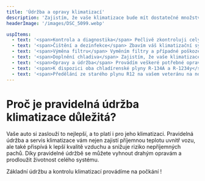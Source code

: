 ```yaml
---
title: 'Údržba a opravy klimatizací'
description: 'Zajistím, že vaše klimatizace bude mít dostatečné množství chladiva pro bezproblémový provoz.'
headerImage: '/images/DSC_5099.webp'

uspItems:
  - text: '<span>Kontrola a diagnostika</span> Pečlivě zkontroluji celý klimatizační systém, abych zjistil případné závady a navrhl optimální řešení.'
  - text: '<span>Čištění a dezinfekce</span> Zbavím váš klimatizační systém bakterií, plísní a nepříjemných zápachů pomocí speciálních čistících prostředků a technik.'
  - text: '<span>Výměna filtru</span> Vyměním filtry a případné poškozené díly, aby systém mohl dále bez problémů fungovat.'
  - text: '<span>Doplnění chladiva</span> Zajistím, že vaše klimatizace bude mít dostatečné množství chladiva pro bezproblémový provoz.'
  - text: '<span>Opravy a údržba</span> Provádím veškeré potřebné opravy a výměny dílů, aby vaše klimatizace fungovala spolehlivě a efektivně.'
  - text: '<span>K dispozici oba chladírenské plyny R-134A a R-1234y</span> Servis provádíme na všech automobilech.'
  - text: '<span>Předělání ze starého plynu R12 na vašem veteránu na nový typ chladiva R-134a</span'
---
```


# Proč je pravidelná údržba klimatizace důležitá?

Vaše auto si zaslouží to nejlepší, a to platí i pro jeho klimatizaci. Pravidelná údržba a servis klimatizace vám nejen zajistí příjemnou teplotu uvnitř vozu, ale také přispívá k lepší kvalitě vzduchu a snižuje riziko nepříjemných pachů. Díky pravidelné údržbě se můžete vyhnout drahým opravám a prodloužit životnost celého systému.

<span class = "color-primary">Základní údržbu a kontrolu klimatizací provádíme na počkání !</span>
